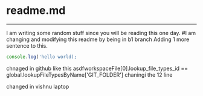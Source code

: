 # readme.md
<hr>

I am writing some random stuff since you will be reading this one day.
#I am changing and modifying this readme by being in b1 branch
Adding 1 more sentence to this.

```javascript
console.log('hello world);
```

chnaged in github like this asdfworkspaceFile[0].lookup_file_types_id == global.lookupFileTypesByName['GIT_FOLDER']
chaningi the 12 line



changed in vishnu laptop
